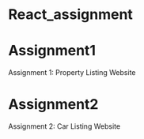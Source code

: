 # React_assignment
# Assignment1
Assignment 1: Property Listing Website
# Assignment2
Assignment 2: Car Listing Website
